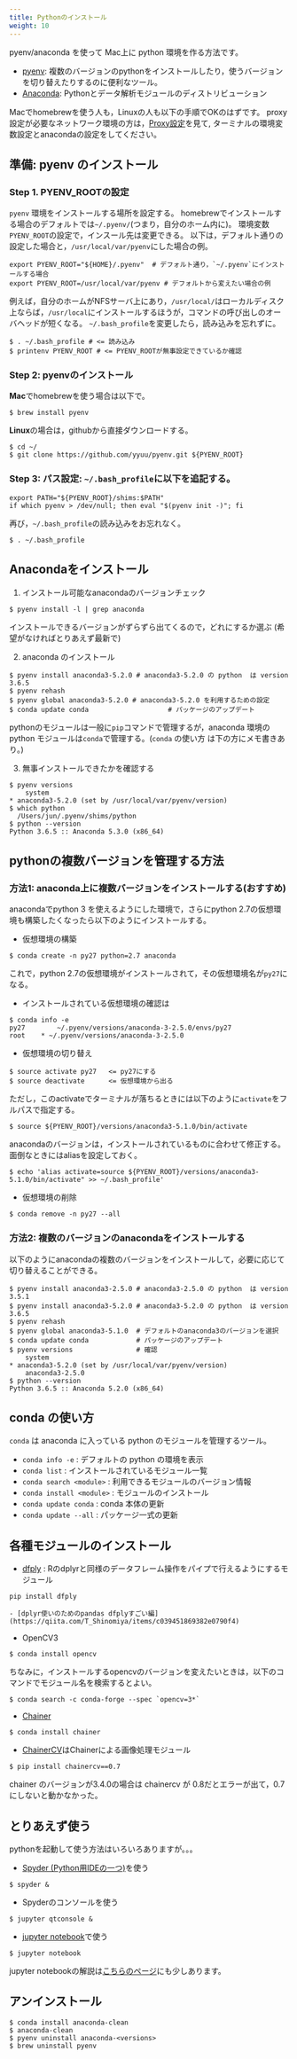 ```yaml
---
title: Pythonのインストール
weight: 10
---
```


pyenv/anaconda を使って Mac上に python 環境を作る方法です。

- [pyenv](https://github.com/yyuu/pyenv): 複数のバージョンのpythonをインストールしたり，使うバージョンを切り替えたりするのに便利なツール。
- [Anaconda](https://www.continuum.io/why-anaconda): Pythonとデータ解析モジュールのディストリビューション

Macでhomebrewを使う人も，Linuxの人も以下の手順でOKのはずです。
proxy設定が必要なネットワーク環境の方は，[Proxy設定](../../proxy)を見て, ターミナルの環境変数設定とanacondaの設定をしてください。

## 準備: pyenv のインストール

### Step 1. PYENV_ROOTの設定

`pyenv` 環境をインストールする場所を設定する。
homebrewでインストールする場合のデフォルトでは`~/.pyenv/`(つまり，自分のホーム内に)。
環境変数`PYENV_ROOT`の設定で，インスール先は変更できる。
以下は，デフォルト通りの設定した場合と，`/usr/local/var/pyenv`にした場合の例。
```
export PYENV_ROOT="${HOME}/.pyenv"  # デフォルト通り，`~/.pyenv`にインストールする場合
export PYENV_ROOT=/usr/local/var/pyenv # デフォルトから変えたい場合の例
```
例えば，自分のホームがNFSサーバ上にあり，`/usr/local/`はローカルディスク上ならば，`/usr/local`にインストールするほうが，コマンドの呼び出しのオーバヘッドが短くなる。
`~/.bash_profile`を変更したら，読み込みを忘れずに。
```
$ . ~/.bash_profile # <= 読み込み
$ printenv PYENV_ROOT # <= PYENV_ROOTが無事設定できているか確認
```

### Step 2: pyenvのインストール

**Mac**でhomebrewを使う場合は以下で。
```
$ brew install pyenv
```
**Linux**の場合は，githubから直接ダウンロードする。
```
$ cd ~/
$ git clone https://github.com/yyuu/pyenv.git ${PYENV_ROOT}
```

### Step 3: パス設定: `~/.bash_profile`に以下を追記する。
```
export PATH="${PYENV_ROOT}/shims:$PATH"
if which pyenv > /dev/null; then eval "$(pyenv init -)"; fi
```
再び，`~/.bash_profile`の読み込みをお忘れなく。
```
$ . ~/.bash_profile
```

## Anacondaをインストール

1. インストール可能なanacondaのバージョンチェック
```
$ pyenv install -l | grep anaconda
```
インストールできるバージョンがずらずら出てくるので，どれにするか選ぶ
(希望がなければとりあえず最新で)

2. anaconda のインストール
```
$ pyenv install anaconda3-5.2.0 # anaconda3-5.2.0 の python  は version 3.6.5
$ pyenv rehash
$ pyenv global anaconda3-5.2.0 # anaconda3-5.2.0 を利用するための設定
$ conda update conda                    # パッケージのアップデート
```
pythonのモジュールは一般に`pip`コマンドで管理するが，anaconda 環境の python モジュールは`conda`で管理する。(`conda` の使い方
は下の方にメモ書きあり。)

3. 無事インストールできたかを確認する
```
$ pyenv versions
	system
* anaconda3-5.2.0 (set by /usr/local/var/pyenv/version)
$ which python
  /Users/jun/.pyenv/shims/python
$ python --version
Python 3.6.5 :: Anaconda 5.3.0 (x86_64)
```

## pythonの複数バージョンを管理する方法

### 方法1: anaconda上に複数バージョンをインストールする(おすすめ)

anacondaでpython 3 を使えるようにした環境で，さらにpython 2.7の仮想環境も構築したくなったら以下のようにインストールする。

- 仮想環境の構築
```
$ conda create -n py27 python=2.7 anaconda
```
これで，python 2.7の仮想環境がインストールされて，その仮想環境名が`py27`になる。

- インストールされている仮想環境の確認は
```
$ conda info -e
py27		~/.pyenv/versions/anaconda-3-2.5.0/envs/py27
root	* ~/.pyenv/versions/anaconda-3-2.5.0
```
- 仮想環境の切り替え
```
$ source activate py27   <= py27にする
$ source deactivate      <= 仮想環境から出る
```
ただし，このactivateでターミナルが落ちるときには以下のように`activate`をフルパスで指定する。
```
$ source ${PYENV_ROOT}/versions/anaconda3-5.1.0/bin/activate
```
anacondaのバージョンは，インストールされているものに合わせて修正する。
面倒なときにはaliasを設定しておく。
```
$ echo 'alias activate=source ${PYENV_ROOT}/versions/anaconda3-5.1.0/bin/activate" >> ~/.bash_profile'
```
- 仮想環境の削除
```
$ conda remove -n py27 --all
```

### 方法2: 複数のバージョンのanacondaをインストールする

以下のようにanacondaの複数のバージョンをインストールして，必要に応じて切り替えることができる。
```
$ pyenv install anaconda3-2.5.0 # anaconda3-2.5.0 の python  は version 3.5.1
$ pyenv install anaconda3-5.2.0 # anaconda3-5.2.0 の python  は version 3.6.5
$ pyenv rehash
$ pyenv global anaconda3-5.1.0  # デフォルトのanaconda3のバージョンを選択
$ conda update conda            # パッケージのアップデート
$ pyenv versions                # 確認
	system
* anaconda3-5.2.0 (set by /usr/local/var/pyenv/version)
	anaconda3-2.5.0
$ python --version
Python 3.6.5 :: Anaconda 5.2.0 (x86_64)
```

## conda の使い方
`conda` は anaconda に入っている python のモジュールを管理するツール。

- `conda info -e` : デフォルトの python の環境を表示
- `conda list` : インストールされているモジュール一覧
- `conda search <module>` : 利用できるモジュールのバージョン情報
- `conda install <module>` : モジュールのインストール
- `conda update conda` : conda 本体の更新
- `conda update --all` : パッケージ一式の更新


## 各種モジュールのインストール

<!--
- OpenCV2
```
$ conda install -c menpo opencv
```
-->
- [dfply](https://github.com/kieferk/dfply) : Rのdplyrと同様のデータフレーム操作をパイプで行えるようにするモジュール
```
pip install dfply
```
	- [dplyr使いのためのpandas dfplyすごい編](https://qiita.com/T_Shinomiya/items/c039451869382e0790f4)
- OpenCV3
```
$ conda install opencv
```
ちなみに，インストールするopencvのバージョンを変えたいときは，以下のコマンドでモジュール名を検索するとよい。
```
$ conda search -c conda-forge --spec `opencv=3*`
```
- [Chainer](https://github.com/chainer/chainer)
```
$ conda install chainer
```
- [ChainerCV](https://github.com/chainer/chainercv)はChainerによる画像処理モジュール
```
$ pip install chainercv==0.7
```
chainer のバージョンが3.4.0の場合は chainercv が 0.8だとエラーが出て，0.7にしないと動かなかった。

## とりあえず使う

pythonを起動して使う方法はいろいろありますが。。。
- [Spyder (Python用IDEの一つ)](https://pythonhosted.org/spyder/)を使う
```
$ spyder &
```
- Spyderのコンソールを使う
```
$ jupyter qtconsole &
```
- [jupyter notebook](http://jupyter.org/)で使う
```
$ jupyter notebook
```
jupyter notebookの解説は[こちらのページ](../jupyter)にも少しあります。

## アンインストール

```
$ conda install anaconda-clean
$ anaconda-clean
$ pyenv uninstall anaconda-<versions>
$ brew uninstall pyenv
```
